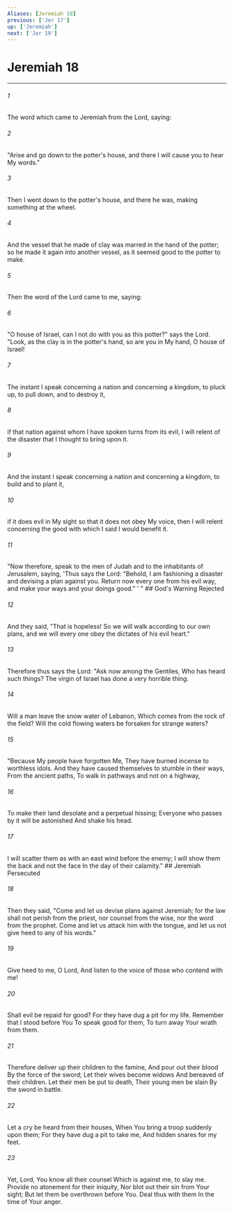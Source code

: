 ```yaml
---
Aliases: [Jeremiah 18]
previous: ['Jer 17']
up: ['Jeremiah']
next: ['Jer 19']
---
```

# Jeremiah 18

***


###### 1 
The word which came to Jeremiah from the Lord, saying: 

###### 2 
"Arise and go down to the potter's house, and there I will cause you to hear My words." 

###### 3 
Then I went down to the potter's house, and there he was, making something at the wheel. 

###### 4 
And the vessel that he made of clay was marred in the hand of the potter; so he made it again into another vessel, as it seemed good to the potter to make. 

###### 5 
Then the word of the Lord came to me, saying: 

###### 6 
"O house of Israel, can I not do with you as this potter?" says the Lord. "Look, as the clay is in the potter's hand, so are you in My hand, O house of Israel! 

###### 7 
The instant I speak concerning a nation and concerning a kingdom, to pluck up, to pull down, and to destroy it, 

###### 8 
if that nation against whom I have spoken turns from its evil, I will relent of the disaster that I thought to bring upon it. 

###### 9 
And the instant I speak concerning a nation and concerning a kingdom, to build and to plant it, 

###### 10 
if it does evil in My sight so that it does not obey My voice, then I will relent concerning the good with which I said I would benefit it. 

###### 11 
"Now therefore, speak to the men of Judah and to the inhabitants of Jerusalem, saying, 'Thus says the Lord: "Behold, I am fashioning a disaster and devising a plan against you. Return now every one from his evil way, and make your ways and your doings good." ' " ## God's Warning Rejected 

###### 12 
And they said, "That is hopeless! So we will walk according to our own plans, and we will every one obey the dictates of his evil heart." 

###### 13 
Therefore thus says the Lord: "Ask now among the Gentiles, Who has heard such things? The virgin of Israel has done a very horrible thing. 

###### 14 
Will a man leave the snow water of Lebanon, Which comes from the rock of the field? Will the cold flowing waters be forsaken for strange waters? 

###### 15 
"Because My people have forgotten Me, They have burned incense to worthless idols. And they have caused themselves to stumble in their ways, From the ancient paths, To walk in pathways and not on a highway, 

###### 16 
To make their land desolate and a perpetual hissing; Everyone who passes by it will be astonished And shake his head. 

###### 17 
I will scatter them as with an east wind before the enemy; I will show them the back and not the face In the day of their calamity." ## Jeremiah Persecuted 

###### 18 
Then they said, "Come and let us devise plans against Jeremiah; for the law shall not perish from the priest, nor counsel from the wise, nor the word from the prophet. Come and let us attack him with the tongue, and let us not give heed to any of his words." 

###### 19 
Give heed to me, O Lord, And listen to the voice of those who contend with me! 

###### 20 
Shall evil be repaid for good? For they have dug a pit for my life. Remember that I stood before You To speak good for them, To turn away Your wrath from them. 

###### 21 
Therefore deliver up their children to the famine, And pour out their blood By the force of the sword; Let their wives become widows And bereaved of their children. Let their men be put to death, Their young men be slain By the sword in battle. 

###### 22 
Let a cry be heard from their houses, When You bring a troop suddenly upon them; For they have dug a pit to take me, And hidden snares for my feet. 

###### 23 
Yet, Lord, You know all their counsel Which is against me, to slay me. Provide no atonement for their iniquity, Nor blot out their sin from Your sight; But let them be overthrown before You. Deal thus with them In the time of Your anger.
